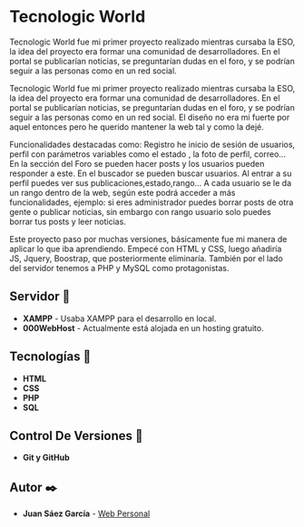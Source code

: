 # Tecnologic World

Tecnologic World fue mi primer proyecto realizado mientras cursaba la ESO, la idea del proyecto era formar una comunidad de desarrolladores. En el portal se publicarían noticias, se preguntarían dudas en el foro, y se podrían seguir a las personas como en un red social. 

Tecnologic World fue mi primer proyecto realizado mientras cursaba la ESO, la idea del proyecto era formar una comunidad de desarrolladores. En el portal se publicarían noticias, se preguntarían dudas en el foro, y se podrían seguir a las personas como en un red social. El diseño no era mi fuerte por aquel entonces pero he querido mantener la web tal y como la dejé.

Funcionalidades destacadas como: Registro he inicio de sesión de usuarios, perfil con parámetros variables como el estado , la foto de perfil, correo... En la sección del Foro se pueden hacer posts y los usuarios pueden responder a este. En el buscador se pueden buscar usuarios. Al entrar a su perfil puedes ver sus publicaciones,estado,rango...
A cada usuario se le da un rango dentro de la web, según este podrá acceder a más funcionalidades, ejemplo: si eres administrador puedes borrar posts de otra gente o publicar noticias, sin embargo con rango usuario solo puedes borrar tus posts y leer noticias.

Este proyecto paso por muchas versiones, básicamente fue mi manera de aplicar lo que iba aprendiendo. Empecé con HTML y CSS, luego añadiría JS, Jquery, Boostrap, que posteriormente eliminaría. También por el lado del servidor tenemos a PHP y MySQL como protagonistas.

## Servidor 📌

* **XAMPP** - Usaba XAMPP para el desarrollo en local.
* **000WebHost** - Actualmente está alojada en un hosting gratuito.

## Tecnologías 🚀

* **HTML**  
* **CSS** 
* **PHP** 
* **SQL** 

## Control De Versiones 🚀

* **Git y GitHub** 

## Autor ✒️

* **Juan Sáez García** -  [Web Personal](https://juamber.com)